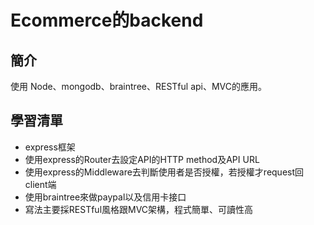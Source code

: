 # Ecommerce的backend

## 簡介

使用 Node、mongodb、braintree、RESTful api、MVC的應用。

## 學習清單

* express框架
* 使用express的Router去設定API的HTTP method及API URL
* 使用express的Middleware去判斷使用者是否授權，若授權才request回client端
* 使用braintree來做paypal以及信用卡接口
* 寫法主要採RESTful風格跟MVC架構，程式簡單、可讀性高

